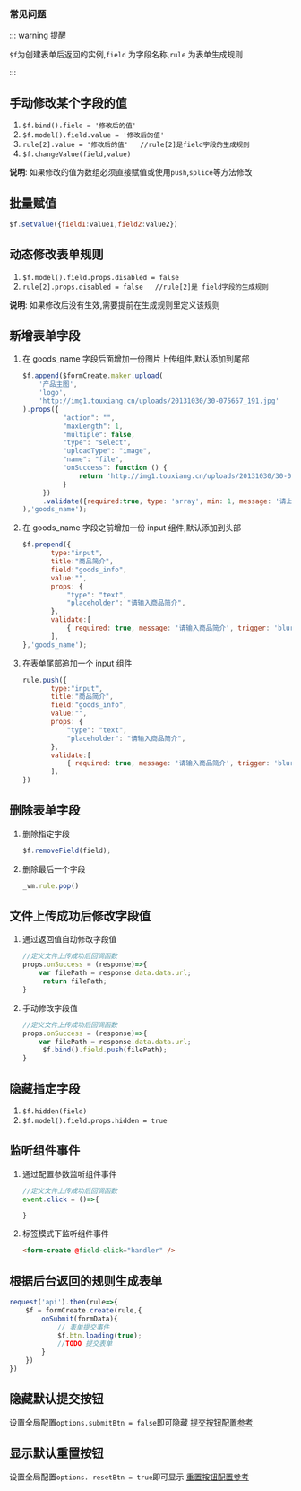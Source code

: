 ### 常见问题

::: warning 提醒

`$f`为创建表单后返回的实例,`field` 为字段名称,`rule` 为表单生成规则

:::

## 手动修改某个字段的值

1. `$f.bind().field = '修改后的值' `
2. `$f.model().field.value = '修改后的值'`
3. `rule[2].value = '修改后的值'   //rule[2]是field字段的生成规则`
4. `$f.changeValue(field,value)`

**说明**: 如果修改的值为数组必须直接赋值或使用`push`,`splice`等方法修改

## 批量赋值

```javascript
$f.setValue({field1:value1,field2:value2})
```

## 动态修改表单规则

1. `$f.model().field.props.disabled = false`
2. `rule[2].props.disabled = false   //rule[2]是 field字段的生成规则`

**说明**: 如果修改后没有生效,需要提前在生成规则里定义该规则

## 新增表单字段

1. 在 goods_name 字段后面增加一份图片上传组件,默认添加到尾部
    ```javascript
    $f.append($formCreate.maker.upload(
        '产品主图',
        'logo',
        'http://img1.touxiang.cn/uploads/20131030/30-075657_191.jpg'
    ).props({
              "action": "",
              "maxLength": 1,
              "multiple": false,
              "type": "select",
              "uploadType": "image",
              "name": "file",
              "onSuccess": function () {
                  return 'http://img1.touxiang.cn/uploads/20131030/30-075657_191.jpg';
              }
         })
         .validate({required:true, type: 'array', min: 1, message: '请上传1张图片', trigger: 'change'}
    ),'goods_name');
    ```
2. 在 goods_name 字段之前增加一份 input 组件,默认添加到头部

    ```javascript
    $f.prepend({
           type:"input",
           title:"商品简介",
           field:"goods_info",
           value:"",
           props: {
               "type": "text",
               "placeholder": "请输入商品简介",
           },
           validate:[
               { required: true, message: '请输入商品简介', trigger: 'blur' },
           ],
    },'goods_name');
    ```
3. 在表单尾部追加一个 input 组件
    ```javascript
    rule.push({
           type:"input",
           title:"商品简介",
           field:"goods_info",
           value:"",
           props: {
               "type": "text",
               "placeholder": "请输入商品简介",
           },
           validate:[
               { required: true, message: '请输入商品简介', trigger: 'blur' },
           ],
    })
    ```
## 删除表单字段

1. 删除指定字段

   ```javascript
   $f.removeField(field);
   ```

2. 删除最后一个字段

   ```javascript
   _vm.rule.pop()
   ```



## 文件上传成功后修改字段值

1. 通过返回值自动修改字段值
    ```javascript
    //定义文件上传成功后回调函数
    props.onSuccess = (response)=>{
        var filePath = response.data.data.url;
         return filePath;
    }
    ```
2. 手动修改字段值

    ```javascript
    //定义文件上传成功后回调函数
    props.onSuccess = (response)=>{
        var filePath = response.data.data.url;
         $f.bind().field.push(filePath);
    }
    ```

## 隐藏指定字段

1. `$f.hidden(field)`
2. `$f.model().field.props.hidden = true`

## 监听组件事件

1. 通过配置参数监听组件事件

    ```javascript
    //定义文件上传成功后回调函数
    event.click = ()=>{

    }
    ```
2. 标签模式下监听组件事件

    ```html
    <form-create @field-click="handler" />
    ```

## 根据后台返回的规则生成表单

```javascript
request('api').then(rule=>{
    $f = formCreate.create(rule,{
        onSubmit(formData){
            // 表单提交事件
            $f.btn.loading(true);
            //TODO 提交表单
        }
    })
})
```

## 隐藏默认提交按钮

设置全局配置`options.submitBtn = false`即可隐藏 [提交按钮配置参考](/guide/instance.html#f-submitstatus)

## 显示默认重置按钮

设置全局配置`options. resetBtn = true`即可显示 [重置按钮配置参考](/guide/instance.html#f-resetstatus)

